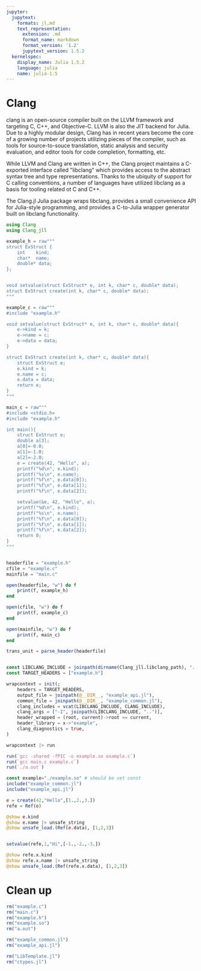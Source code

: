 ```yaml
---
jupyter:
  jupytext:
    formats: jl,md
    text_representation:
      extension: .md
      format_name: markdown
      format_version: '1.2'
      jupytext_version: 1.5.2
  kernelspec:
    display_name: Julia 1.5.2
    language: julia
    name: julia-1.5
---
```


# Clang

clang is an open-source compiler built on the LLVM framework and targeting C, C++, and Objective-C. LLVM is also the JIT backend for Julia. Due to a highly modular design, Clang has in recent years become the core of a growing number of projects utilizing pieces of the compiler, such as tools for source-to-souce translation, static analysis and security evaluation, and editor tools for code completion, formatting, etc.

While LLVM and Clang are written in C++, the Clang project maintains a C-exported interface called "libclang" which provides access to the abstract syntax tree and type representations. Thanks to the ubiquity of support for C calling conventions, a number of languages have utilized libclang as a basis for tooling related ot C and C++.

The Clang.jl Julia package wraps libclang, provides a small convenience API for Julia-style programming, and provides a C-to-Julia wrapper generator built on libclang functionality.

```julia
using Clang
using Clang_jll
```

```julia
example_h = raw"""
struct ExStruct {
    int    kind;
    char*  name;
    double* data;
};


void setvalue(struct ExStruct* e, int k, char* c, double* data);
struct ExStruct create(int k, char* c, double* data);
"""

example_c = raw"""
#include "example.h"

void setvalue(struct ExStruct* e, int k, char* c, double* data){
	e->kind = k;
	e->name = c;
	e->data = data;
}

struct ExStruct create(int k, char* c, double* data){
	struct ExStruct e;
	e.kind = k;
	e.name = c;
	e.data = data;
	return e;
}
"""

main_c = raw"""
#include <stdio.h>
#include "example.h"

int main(){
	struct ExStruct e;
	double a[3];
	a[0]=-0.0;
	a[1]=-1.0;
	a[2]=-2.0;
	e = create(42, "Hello", a);
	printf("%d\n", e.kind);
	printf("%s\n", e.name);
	printf("%f\n", e.data[0]);
	printf("%f\n", e.data[1]);
	printf("%f\n", e.data[2]);

	setvalue(&e, 42, "Hello", a);
	printf("%d\n", e.kind);
	printf("%s\n", e.name);
	printf("%f\n", e.data[0]);
	printf("%f\n", e.data[1]);
	printf("%f\n", e.data[2]);
	return 0;
}
"""


headerfile = "example.h"
cfile = "example.c"
mainfile = "main.c"

open(headerfile, "w") do f
    print(f, example_h)
end

open(cfile, "w") do f
    print(f, example_c)
end

open(mainfile, "w") do f
    print(f, main_c)
end

trans_unit = parse_header(headerfile)
```

```julia

const LIBCLANG_INCLUDE = joinpath(dirname(Clang_jll.libclang_path), "..", "include", "clang-c") |> normpath
const TARGET_HEADERS = ["example.h"]

wrapcontext = init(;
    headers = TARGET_HEADERS,
    output_file = joinpath(@__DIR__, "example_api.jl"),
    common_file = joinpath(@__DIR__, "example_common.jl"),
    clang_includes = vcat(LIBCLANG_INCLUDE, CLANG_INCLUDE),
    clang_args = ["-I", joinpath(LIBCLANG_INCLUDE, "..")],
    header_wrapped = (root, current)->root == current,
    header_library = x->"example",
    clang_diagnostics = true,
)

wrapcontext |> run
```

```julia
run(`gcc -shared -fPIC -o example.so example.c`)
run(`gcc main.c example.c`)
run(`./a.out`)
```

```julia
const example="./example.so" # should be set const
include("example_common.jl")
include("example_api.jl")

e = create(42,"Hello",[1.,2.,3.])
refe = Ref(e)

@show e.kind
@show e.name |> unsafe_string
@show unsafe_load.(Ref(e.data), [1,2,3])


setvalue(refe,1,"Hi",[-1.,-2.,-3.])

@show refe.x.kind
@show refe.x.name |> unsafe_string
@show unsafe_load.(Ref(refe.x.data), [1,2,3])
```

# Clean up

```julia
rm("example.c")
rm("main.c")
rm("example.h")
rm("example.so")
rm("a.out")

rm("example_common.jl")
rm("example_api.jl")

rm("LibTemplate.jl")
rm("ctypes.jl")
```

